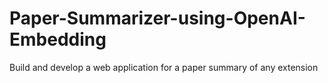 # Paper-Summarizer-using-OpenAI-Embedding
Build and develop a web application for a paper summary of any extension 

